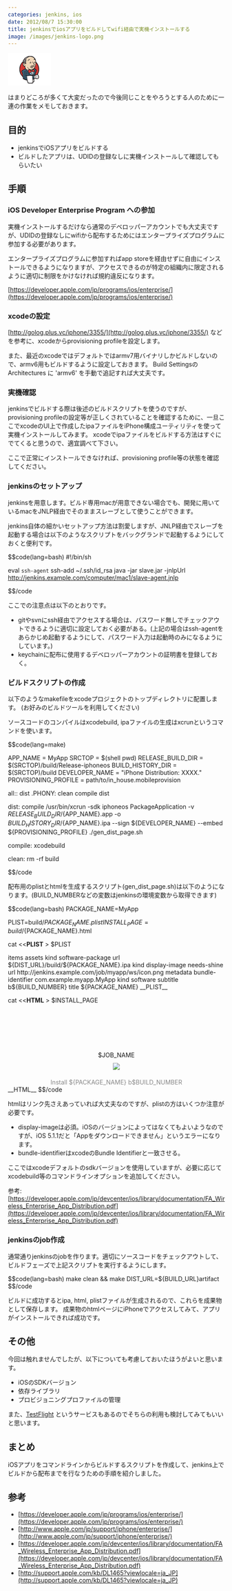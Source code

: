 ```yaml
---
categories: jenkins, ios
date: 2012/08/7 15:30:00
title: jenkinsでiosアプリをビルドしてwifi経由で実機インストールする
image: /images/jenkins-logo.png
---
```


![jenkins](/images/jenkins-logo.png)

はまりどころが多くて大変だったので今後同じことをやろうとする人のために一連の作業をメモしておきます。


## 目的

* jenkinsでiOSアプリをビルドする
* ビルドしたアプリは、UDIDの登録なしに実機インストールして確認してもらいたい

## 手順

### iOS Developer Enterprise Program への参加

実機インストールするだけなら通常のデベロッパーアカウントでも大丈夫ですが、UDIDの登録なしにwifiから配布するためにはエンタープライズプログラムに参加する必要があります。

エンタープライズプログラムに参加すればapp storeを経由せずに自由にインストールできるようになりますが、アクセスできるのが特定の組織内に限定されるように適切に制限をかけなければ規約違反になります。

[https://developer.apple.com/jp/programs/ios/enterprise/](https://developer.apple.com/jp/programs/ios/enterprise/)

### xcodeの設定

[http://golog.plus.vc/iphone/3355/](http://golog.plus.vc/iphone/3355/) などを参考に、xcodeからprovisioning profileを設定します。

また、最近のxcodeではデフォルトではarmv7用バイナリしかビルドしないので、armv6用もビルドするように設定しておきます。
Build SettingsのArchitectures に 'armv6' を手動で追記すれば大丈夫です。

### 実機確認

jenkinsでビルドする際は後述のビルドスクリプトを使うのですが、provisioning profileの設定等が正しくされていることを確認するために、一旦ここでxcodeのUI上で作成したipaファイルをiPhone構成ユーティリティを使って実機インストールしてみます。
xcodeでipaファイルをビルドする方法はすぐにでてくると思うので、適宜調べて下さい。

ここで正常にインストールできなければ、provisioning profile等の状態を確認してください。

### jenkinsのセットアップ

jenkinsを用意します。ビルド専用macが用意できない場合でも、開発に用いているmacをJNLP経由でそのままスレーブとして使うことができます。

jenkins自体の細かいセットアップ方法は割愛しますが、JNLP経由でスレーブを起動する場合は以下のようなスクリプトをバックグランドで起動するようにしておくと便利です。

$$code(lang=bash)
#!/bin/sh

eval `ssh-agent`
ssh-add ~/.ssh/id_rsa
java -jar slave.jar -jnlpUrl http://jenkins.example.com/computer/mac1/slave-agent.jnlp

$$/code


ここでの注意点は以下のとおりです。

* gitやsvnにssh経由でアクセスする場合は、パスワード無しでチェックアウトできるように適切に設定しておく必要がある。(上記の場合はssh-agentをあらかじめ起動するようにして、パスワード入力は起動時のみになるようにしています。)
* keychainに配布に使用するデベロッパーアカウントの証明書を登録しておく。


### ビルドスクリプトの作成

以下のようなmakefileをxcodeプロジェクトのトップディレクトリに配置します。
(お好みのビルドツールを利用してください)

ソースコードのコンパイルはxcodebuild, ipaファイルの生成はxcrunというコマンドを使います。

$$code(lang=make)

APP_NAME = MyApp
SRCTOP = $(shell pwd)
RELEASE_BUILD_DIR = $(SRCTOP)/build/Release-iphoneos
BUILD_HISTORY_DIR = $(SRCTOP)/build
DEVELOPER_NAME = "iPhone Distribution: XXXX."
PROVISIONING_PROFILE = path/to/in_house.mobileprovision

all:: dist
.PHONY: clean compile dist

dist: compile
	/usr/bin/xcrun -sdk iphoneos PackageApplication -v ${RELEASE_BUILD_DIR}/${APP_NAME}.app -o ${BUILD_HISTORY_DIR}/${APP_NAME}.ipa --sign ${DEVELOPER_NAME} --embed ${PROVISIONING_PROFILE}
	./gen_dist_page.sh

compile:
	xcodebuild

clean:
	rm -rf build

$$/code


配布用のplistとhtmlを生成するスクリプト(gen_dist_page.sh)は以下のようになります。(BUILD_NUMBERなどの変数はjenkinsの環境変数から取得できます)

$$code(lang=bash)
PACKAGE_NAME=MyApp

PLIST=build/${PACKAGE_NAME}.plist
INSTALL_PAGE=build/${PACKAGE_NAME}.html

cat <<__PLIST__ > $PLIST
<?xml version="1.0" encoding="UTF-8"?>
<!DOCTYPE plist PUBLIC "-//Apple//DTD PLIST 1.0//EN" "http://www.apple.com/DTDs/PropertyList-1.0.dtd">
<plist version="1.0">
  <dict>
    <key>items</key>
    <array>
      <dict>
        <key>assets</key>
        <array>
          <dict>
            <key>kind</key>
            <string>software-package</string>
            <key>url</key>
            <string>${DIST_URL}/build/${PACKAGE_NAME}.ipa</string>
          </dict>
          <dict>
            <key>kind</key>
            <string>display-image</string>
            <key>needs-shine</key>
            <true/>
            <key>url</key>
            <string>http://jenkins.example.com/job/myapp/ws/icon.png</string>
          </dict>
        </array>
        <key>metadata</key>
        <dict>
          <key>bundle-identifier</key>
          <string>com.example.myapp.MyApp</string>
          <key>kind</key>
          <string>software</string>
          <key>subtitle</key>
          <string>b${BUILD_NUMBER}</string>
          <key>title</key>
          <string>${PACKAGE_NAME}</string>
        </dict>
      </dict>
    </array>
  </dict>
</plist>
__PLIST__

cat <<__HTML__ > $INSTALL_PAGE
<html>
  <head>
    <title>${PACKAGE_NAME}: build #$BUILD_NUMBER</title>
    <meta name="viewport" content="width=device-width, initial-scale=1.0, maximum-scale=1.0, user-scalable=0">
    </head>
    <body>
    <div style="text-align: center; vertical-align: middle; margin-top: 100px">
      <div style="padding: 10px;">$JOB_NAME</div>
      <a href="itms-services://?action=download-manifest&url=${DIST_URL}/${PLIST}"
         style="border: none; text-decoration: none; color: #888;">
        <img src="http://jenkins.example.com/job/myapp/ws/demo.png"/>
        <br /><br />
        Install ${PACKAGE_NAME} b$BUILD_NUMBER
      </a>
    </div>
  </body>
</html>
__HTML__
$$/code


htmlはリンク先さえあっていれば大丈夫なのですが、plistの方はいくつか注意が必要です。

* display-imageは必須。iOSのバージョンによってはなくてもよいようなのですが、iOS 5.1.1だと「Appをダウンロードできません」というエラーになります。
* bundle-identifierはxcodeのBundle Identifierと一致させる。


ここではxcodeデフォルトのsdkバージョンを使用していますが、必要に応じてxcodebuild等のコマンドラインオプションを追加してください。

参考:  [https://developer.apple.com/jp/devcenter/ios/library/documentation/FA_Wireless_Enterprise_App_Distribution.pdf](https://developer.apple.com/jp/devcenter/ios/library/documentation/FA_Wireless_Enterprise_App_Distribution.pdf)


### jenkinsのjob作成

通常通りjenkinsのjobを作ります。適切にソースコードをチェックアウトして、ビルドフェーズで上記スクリプトを実行するようにします。

$$code(lang=bash)
make clean && make DIST_URL=${BUILD_URL}artifact
$$/code

ビルドに成功するとipa, html, plistファイルが生成されるので、これらを成果物として保存します。
成果物のhtmlページにiPhoneでアクセスしてみて、アプリがインストールできれば成功です。

## その他

今回は触れませんでしたが、以下についても考慮しておいたほうがよいと思います。

* iOSのSDKバージョン
* 依存ライブラリ
* プロビジョニングプロファイルの管理

また、[TestFlight](https://testflightapp.com/) というサービスもあるのでそちらの利用も検討してみてもいいと思います。

## まとめ

iOSアプリをコマンドラインからビルドするスクリプトを作成して、jenkins上でビルドから配布までを行なうための手順を紹介しました。

## 参考

* [https://developer.apple.com/jp/programs/ios/enterprise/](https://developer.apple.com/jp/programs/ios/enterprise/)
* [http://www.apple.com/jp/support/iphone/enterprise/](http://www.apple.com/jp/support/iphone/enterprise/)
* [https://developer.apple.com/jp/devcenter/ios/library/documentation/FA_Wireless_Enterprise_App_Distribution.pdf](https://developer.apple.com/jp/devcenter/ios/library/documentation/FA_Wireless_Enterprise_App_Distribution.pdf)
* [http://support.apple.com/kb/DL1465?viewlocale=ja_JP](http://support.apple.com/kb/DL1465?viewlocale=ja_JP)

